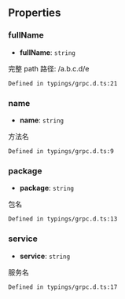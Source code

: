 ## Properties
[](id:fullName)
### fullName
- **fullName**: `string`

完整 path 路径: /a.b.c.d/e
```
Defined in typings/grpc.d.ts:21
```

[](id:name)
### name
- **name**: `string`

方法名
```
Defined in typings/grpc.d.ts:9
```

[](id:package)
### package
- **package**: `string`

包名
``` 
Defined in typings/grpc.d.ts:13
```

[](id:service)
### service
- **service**: `string`

服务名
```
Defined in typings/grpc.d.ts:17 
```
